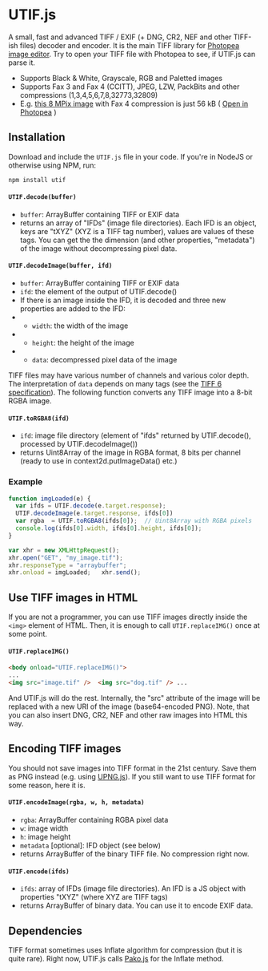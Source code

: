 # UTIF.js
A small, fast and advanced TIFF / EXIF (+ DNG, CR2, NEF and other TIFF-ish files) decoder and encoder. It is the main TIFF library for [Photopea image editor](https://www.photopea.com). Try to open your TIFF file with Photopea to see, if UTIF.js can parse it.

* Supports Black & White, Grayscale, RGB and Paletted images
* Supports Fax 3 and Fax 4 (CCITT), JPEG, LZW, PackBits and other compressions (1,3,4,5,6,7,8,32773,32809)
* E.g. [this 8 MPix image](//www.photopea.com/api/img/G4.TIF) with Fax 4 compression is just 56 kB ( [Open in Photopea](https://www.photopea.com?p=%7B%22files%22:%5B%22//www.photopea.com/api/img/G4.TIF%22%5D%7D) )

## Installation

Download and include the `UTIF.js` file in your code. If you're in NodeJS or otherwise using NPM, run:

```sh
npm install utif
```

#### `UTIF.decode(buffer)`
* `buffer`: ArrayBuffer containing TIFF or EXIF data
* returns an array of "IFDs" (image file directories). Each IFD is an object, keys are "tXYZ" (XYZ is a TIFF tag number), values are values of these tags. You can get the the dimension (and other properties, "metadata") of the image without decompressing pixel data.

#### `UTIF.decodeImage(buffer, ifd)`
* `buffer`: ArrayBuffer containing TIFF or EXIF data
* `ifd`: the element of the output of UTIF.decode()
* If there is an image inside the IFD, it is decoded and three new properties are added to the IFD:
* * `width`: the width of the image
* * `height`: the height of the image
* * `data`: decompressed pixel data of the image

TIFF files may have various number of channels and various color depth. The interpretation of `data` depends on many tags (see the [TIFF 6 specification](http://www.npes.org/pdf/TIFF-v6.pdf)). The following function converts any TIFF image into a 8-bit RGBA image.

#### `UTIF.toRGBA8(ifd)`
* `ifd`: image file directory (element of "ifds" returned by UTIF.decode(), processed by UTIF.decodeImage())
* returns Uint8Array of the image in RGBA format, 8 bits per channel (ready to use in context2d.putImageData() etc.)

### Example

```javascript
function imgLoaded(e) {
  var ifds = UTIF.decode(e.target.response);
  UTIF.decodeImage(e.target.response, ifds[0])
  var rgba  = UTIF.toRGBA8(ifds[0]);  // Uint8Array with RGBA pixels
  console.log(ifds[0].width, ifds[0].height, ifds[0]);
}

var xhr = new XMLHttpRequest();
xhr.open("GET", "my_image.tif");
xhr.responseType = "arraybuffer";
xhr.onload = imgLoaded;   xhr.send();
```
## Use TIFF images in HTML

If you are not a programmer, you can use TIFF images directly inside the `<img>` element of HTML. Then, it is enough to call `UTIF.replaceIMG()` once at some point.

#### `UTIF.replaceIMG()`
```html
<body onload="UTIF.replaceIMG()">
...
<img src="image.tif" />  <img src="dog.tif" /> ...
```
And UTIF.js will do the rest. Internally, the "src" attribute of the image will be replaced with a new URI of the image (base64-encoded PNG). Note, that you can also insert DNG, CR2, NEF and other raw images into HTML this way.

## Encoding TIFF images

You should not save images into TIFF format in the 21st century. Save them as PNG instead (e.g. using [UPNG.js](https://github.com/photopea/UPNG.js)). If you still want to use TIFF format for some reason, here it is.

#### `UTIF.encodeImage(rgba, w, h, metadata)`
* `rgba`: ArrayBuffer containing RGBA pixel data
* `w`: image width
* `h`: image height
* `metadata` [optional]: IFD object (see below)
* returns ArrayBuffer of the binary TIFF file. No compression right now.

#### `UTIF.encode(ifds)`
* `ifds`: array of IFDs (image file directories). An IFD is a JS object with properties "tXYZ" (where XYZ are TIFF tags)
* returns ArrayBuffer of binary data. You can use it to encode EXIF data.

## Dependencies
TIFF format sometimes uses Inflate algorithm for compression (but it is quite rare). Right now, UTIF.js calls [Pako.js](https://github.com/nodeca/pako) for the Inflate method.
